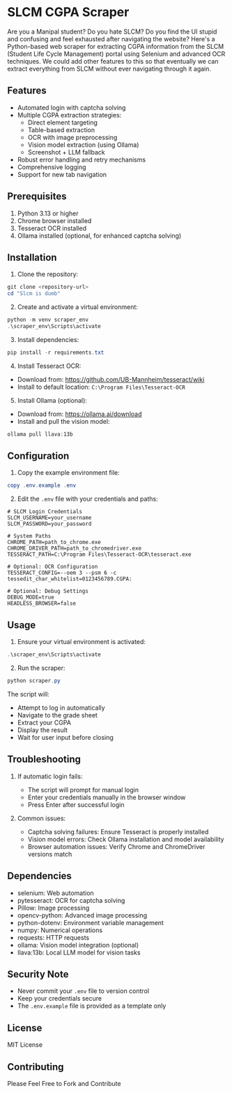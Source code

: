 # SLCM CGPA Scraper
Are you a Manipal student? Do you hate SLCM? Do you find the UI stupid and confusing and feel exhausted after navigating the website? Here's a Python-based web scraper for extracting CGPA information from the SLCM (Student Life Cycle Management) portal using Selenium and advanced OCR techniques.
We could add other features to this so that eventually we can extract everything from SLCM without ever navigating through it again.

## Features

- Automated login with captcha solving
- Multiple CGPA extraction strategies:
  - Direct element targeting
  - Table-based extraction
  - OCR with image preprocessing
  - Vision model extraction (using Ollama)
  - Screenshot + LLM fallback
- Robust error handling and retry mechanisms
- Comprehensive logging
- Support for new tab navigation

## Prerequisites

1. Python 3.13 or higher
2. Chrome browser installed
3. Tesseract OCR installed
4. Ollama installed (optional, for enhanced captcha solving)

## Installation

1. Clone the repository:
```powershell
git clone <repository-url>
cd "Slcm is dumb"
```

2. Create and activate a virtual environment:
```powershell
python -m venv scraper_env
.\scraper_env\Scripts\activate
```

3. Install dependencies:
```powershell
pip install -r requirements.txt
```

4. Install Tesseract OCR:
- Download from: https://github.com/UB-Mannheim/tesseract/wiki
- Install to default location: `C:\Program Files\Tesseract-OCR`

5. Install Ollama (optional):
- Download from: https://ollama.ai/download
- Install and pull the vision model:
```powershell
ollama pull llava:13b
```

## Configuration

1. Copy the example environment file:
```powershell
copy .env.example .env
```

2. Edit the `.env` file with your credentials and paths:
```env
# SLCM Login Credentials
SLCM_USERNAME=your_username
SLCM_PASSWORD=your_password

# System Paths
CHROME_PATH=path_to_chrome.exe
CHROME_DRIVER_PATH=path_to_chromedriver.exe
TESSERACT_PATH=C:\Program Files\Tesseract-OCR\tesseract.exe

# Optional: OCR Configuration
TESSERACT_CONFIG=--oem 3 --psm 6 -c tessedit_char_whitelist=0123456789.CGPA:

# Optional: Debug Settings
DEBUG_MODE=true
HEADLESS_BROWSER=false
```

## Usage

1. Ensure your virtual environment is activated:
```powershell
.\scraper_env\Scripts\activate
```

2. Run the scraper:
```powershell
python scraper.py
```

The script will:
- Attempt to log in automatically
- Navigate to the grade sheet
- Extract your CGPA
- Display the result
- Wait for user input before closing

## Troubleshooting

1. If automatic login fails:
   - The script will prompt for manual login
   - Enter your credentials manually in the browser window
   - Press Enter after successful login

2. Common issues:
   - Captcha solving failures: Ensure Tesseract is properly installed
   - Vision model errors: Check Ollama installation and model availability
   - Browser automation issues: Verify Chrome and ChromeDriver versions match

## Dependencies

- selenium: Web automation
- pytesseract: OCR for captcha solving
- Pillow: Image processing
- opencv-python: Advanced image processing
- python-dotenv: Environment variable management
- numpy: Numerical operations
- requests: HTTP requests
- ollama: Vision model integration (optional)
- llava:13b: Local LLM model for vision tasks

## Security Note

- Never commit your `.env` file to version control
- Keep your credentials secure
- The `.env.example` file is provided as a template only

## License

MIT License
## Contributing

Please Feel Free to Fork and Contribute
